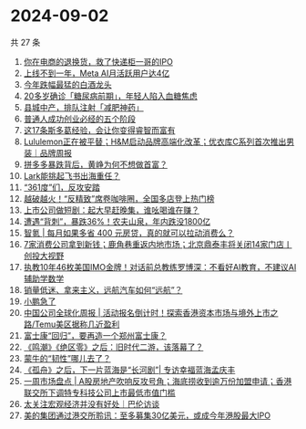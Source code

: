 # 2024-09-02

共 27 条

<!-- BEGIN 36KR -->
<!-- 最后更新时间 2024-09-02 00:16:47 +0800 -->
1. [你在电商的退换货，救了快递柜一哥的IPO](https://36kr.com/p/2929866400406150)
1. [上线不到一年，Meta AI月活跃用户达4亿](https://36kr.com/p/2930116169244041)
1. [今年跌幅最猛的白酒龙头](https://36kr.com/p/2929835943746183)
1. [20多岁确诊「糖尿病前期」，年轻人陷入血糖焦虑](https://36kr.com/p/2927047129389705)
1. [县城中产，排队注射「减肥神药」](https://36kr.com/p/2930795940174468)
1. [普通人成功创业必经的五个阶段](https://36kr.com/p/2925406184446600)
1. [这17条斯多葛经验，会让你变得睿智而富有](https://36kr.com/p/2921580677356420)
1. [Lululemon正在被平替；H&M启动品牌高端化改革；优衣库C系列首次推出男装｜品牌周报](https://36kr.com/p/2929534134311553)
1. [拼多多暴跌背后，黄峥为何不想做首富？](https://36kr.com/p/2930933986958215)
1. [Lark能挑起飞书出海重任？](https://36kr.com/p/2929546323581572)
1. [“361度”们，反攻安踏](https://36kr.com/p/2930202697947784)
1. [越破越火！“反精致”席卷咖啡圈，全国多店登上热门榜](https://36kr.com/p/2930810755832708)
1. [上市公司做短剧：起大早赶晚集，谁吆喝谁在赚？](https://36kr.com/p/2930098679323271)
1. [遭遇“背刺”，暴跌36%！农夫山泉，年内跌没1800亿](https://36kr.com/p/2930824795331712)
1. [智氪 | 每月如果多省 400 元房贷，真的就可以拉动消费么？](https://36kr.com/p/2930883598031750)
1. [7家消费公司拿到新钱；鹿角巷重返内地市场；北京鼎泰丰将关闭14家门店丨创投大视野](https://36kr.com/p/2929807794657929)
1. [执教10年46枚美国IMO金牌！对话前总教练罗博深：不看好AI教育，不建议AI辅助学数学](https://36kr.com/p/2929561669835654)
1. [销量低迷、拿来主义，远航汽车如何“远航”？](https://36kr.com/p/2929546073217923)
1. [小鹏急了](https://36kr.com/p/2930869417663107)
1. [中国公司全球化周报 | 活动报名倒计时！探索香港资本市场与境外上市之路/Temu美区据称几近盈利](https://36kr.com/p/2929829528803972)
1. [富士康“回归”，要再造一个郑州富士康？](https://36kr.com/p/2929706686602629)
1. [《鸣潮》《绝区零》之后：旧时代二游，该落幕了？](https://36kr.com/p/2929856318757762)
1. [蒙牛的“韧性”哪儿去了？](https://36kr.com/p/2930869626804868)
1. [《孤舟》之后，下一片蓝海是“长河剧”| 专访幸福蓝海孟庆丰](https://36kr.com/p/2930099417062020)
1. [一周市场盘点 | A股房地产吹响反攻号角；海底捞收到逾万份加盟申请；香港联交所下调特专科技公司上市最低市值门槛](https://36kr.com/p/2930814211464067)
1. [太关注宏观经济并没有好处｜巴伦访谈](https://36kr.com/p/2930965318949764)
1. [美的集团通过港交所聆讯：至多募集30亿美元，或成今年港股最大IPO](https://36kr.com/p/2930084012006272)
<!-- END 36KR -->